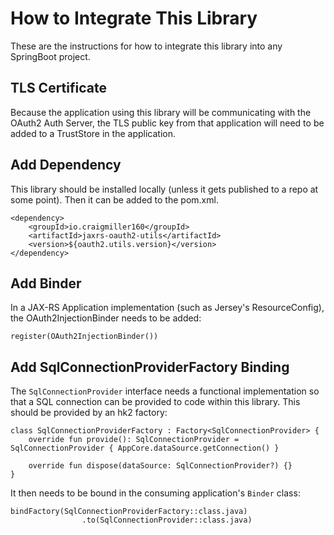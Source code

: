 # How to Integrate This Library

These are the instructions for how to integrate this library into any SpringBoot project.

## TLS Certificate

Because the application using this library will be communicating with the OAuth2 Auth Server, the TLS public key from that application will need to be added to a TrustStore in the application.

## Add Dependency

This library should be installed locally (unless it gets published to a repo at some point). Then it can be added to the pom.xml.

```
<dependency>
    <groupId>io.craigmiller160</groupId>
    <artifactId>jaxrs-oauth2-utils</artifactId>
    <version>${oauth2.utils.version}</version>
</dependency>
```

## Add Binder

In a JAX-RS Application implementation (such as Jersey's ResourceConfig), the OAuth2InjectionBinder needs to be added:

```
register(OAuth2InjectionBinder())
```

## Add SqlConnectionProviderFactory Binding

The `SqlConnectionProvider` interface needs a functional implementation so that a SQL connection can be provided to code within this library. This should be provided by an hk2 factory:

```
class SqlConnectionProviderFactory : Factory<SqlConnectionProvider> {
    override fun provide(): SqlConnectionProvider = SqlConnectionProvider { AppCore.dataSource.getConnection() }

    override fun dispose(dataSource: SqlConnectionProvider?) {}
}
```

It then needs to be bound in the consuming application's `Binder` class:

```
bindFactory(SqlConnectionProviderFactory::class.java)
                .to(SqlConnectionProvider::class.java)
```

